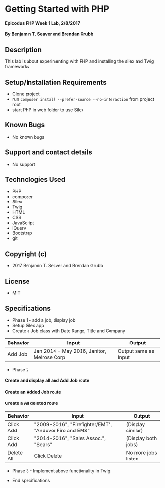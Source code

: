 # Getting Started with PHP

#### Epicodus PHP Week 1 Lab, 2/8/2017

#### By Benjamin T. Seaver and Brendan Grubb

## Description

This lab is about experimenting with PHP and installing the silex and Twig frameworks

## Setup/Installation Requirements
* Clone project
* run `composer install --prefer-source --no-interaction` from project root
* start PHP in web folder to use Silex

## Known Bugs
* No known bugs

## Support and contact details
* No support

## Technologies Used
* PHP
* composer
* Silex
* Twig
* HTML
* CSS
* JavaScript
* jQuery
* Bootstrap
* git

## Copyright (c)
* 2017 Benjamin T. Seaver and Brendan Grubb

## License
* MIT

## Specifications
* Phase 1 - add a job, display job
* Setup Silex app
* Create a Job class with Date Range, Title and Company

|Behavior|Input|Output|
|--------|-----|------|
|Add Job| Jan 2014 - May 2016, Janitor, Melrose Corp | Output same as Input|

* Phase 2

#### Create and display all and Add Job route

#### Create an Added Job route

#### Create a All deleted route

|Behavior|Input|Output|
|--------|-----|------|
|Click Add | "2009-2016", "Firefighter/EMT", "Andover Fire and EMS"| (Display similar) |
|Click Add | "2014-2016", "Sales Assoc.", "Sears"| (Display both jobs) |
|Delete All| Click Delete | No more jobs listed|

* Phase 3 - Implement above functionality in Twig

* End specifications

